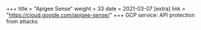 +++
title = "Apigee Sense"
weight = 33
date = 2021-03-07
[extra]
link = "https://cloud.google.com/apigee-sense/"
+++
GCP service: API protection from attacks

